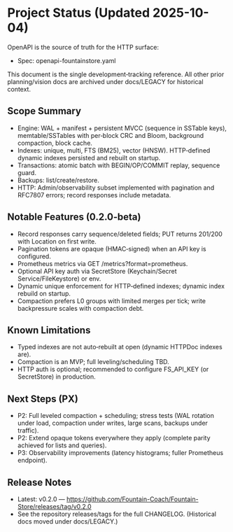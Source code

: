 # Project Status (Updated 2025-10-04)

OpenAPI is the source of truth for the HTTP surface:
- Spec: openapi-fountainstore.yaml

This document is the single development‑tracking reference. All other prior planning/vision docs are archived under docs/LEGACY for historical context.

## Scope Summary
- Engine: WAL + manifest + persistent MVCC (sequence in SSTable keys), memtable/SSTables with per‑block CRC and Bloom, background compaction, block cache.
- Indexes: unique, multi, FTS (BM25), vector (HNSW). HTTP‑defined dynamic indexes persisted and rebuilt on startup.
- Transactions: atomic batch with BEGIN/OP/COMMIT replay, sequence guard.
- Backups: list/create/restore.
- HTTP: Admin/observability subset implemented with pagination and RFC7807 errors; record responses include metadata.

## Notable Features (0.2.0‑beta)
- Record responses carry sequence/deleted fields; PUT returns 201/200 with Location on first write.
- Pagination tokens are opaque (HMAC‑signed) when an API key is configured.
- Prometheus metrics via GET /metrics?format=prometheus.
- Optional API key auth via SecretStore (Keychain/Secret Service/FileKeystore) or env.
- Dynamic unique enforcement for HTTP‑defined indexes; dynamic index rebuild on startup.
- Compaction prefers L0 groups with limited merges per tick; write backpressure scales with compaction debt.

## Known Limitations
- Typed indexes are not auto‑rebuilt at open (dynamic HTTPDoc indexes are).
- Compaction is an MVP; full leveling/scheduling TBD.
- HTTP auth is optional; recommended to configure FS_API_KEY (or SecretStore) in production.

## Next Steps (PX)
- P2: Full leveled compaction + scheduling; stress tests (WAL rotation under load, compaction under writes, large scans, backups under traffic).
- P2: Extend opaque tokens everywhere they apply (complete parity achieved for lists and queries).
- P3: Observability improvements (latency histograms; fuller Prometheus endpoint).

## Release Notes
- Latest: v0.2.0 — https://github.com/Fountain-Coach/Fountain-Store/releases/tag/v0.2.0
- See the repository releases/tags for the full CHANGELOG. (Historical docs moved under docs/LEGACY.)
